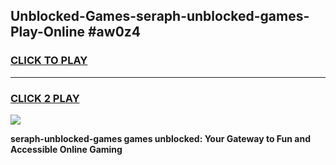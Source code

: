 
## Unblocked-Games-seraph-unblocked-games-Play-Online #aw0z4
<h3>
<a href="https://news.freeplayer.one?title=seraph-unblocked-games&ref=3">CLICK TO PLAY</a></h3>
<hr>

<h3>
<a href="https://news.freeplayer.one?title=seraph-unblocked-games&ref=3">CLICK 2 PLAY</a>
  
</h3>

<a href="https://news.freeplayer.one?title=seraph-unblocked-games&ref=3"><img src="https://clearcache.store/games.png"></a>


**seraph-unblocked-games games unblocked: Your Gateway to Fun and Accessible Online Gaming**
